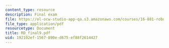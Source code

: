 ```yaml
---
content_type: resource
description: Final exam
file: https://ol-ocw-studio-app-qa.s3.amazonaws.com/courses/16-881-robust-system-design-summer-1998/192102ef1567890ed675ef88f2614427_RD_final9.pdf
file_type: application/pdf
resourcetype: Document
title: RD_final9.pdf
uid: 192102ef-1567-890e-d675-ef88f2614427
---
```

